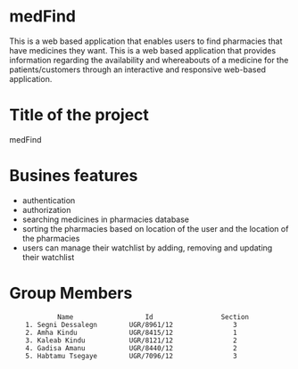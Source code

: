 # medFind
This is a web based application that enables users to find pharmacies that have medicines they want.
This is a web based application that provides information regarding the availability and whereabouts of a medicine for the patients/customers through an interactive and responsive web-based application. 

# Title of the project
medFind

# Busines features
- authentication
- authorization
- searching medicines in pharmacies database
- sorting the pharmacies based on location of the user and the location of the pharmacies
- users can manage their watchlist by adding, removing and updating their watchlist

# Group Members
                Name                  Id                 Section 
        1. Segni Dessalegn        UGR/8961/12               3
        2. Amha Kindu             UGR/8415/12               1
        3. Kaleab Kindu           UGR/8121/12               2
        4. Gadisa Amanu           UGR/8440/12               2
        5. Habtamu Tsegaye        UGR/7096/12               3

